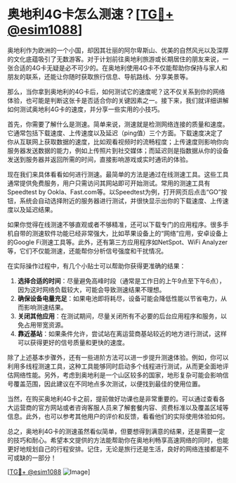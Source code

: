 # 奥地利4G卡怎么测速？[[TG💪+ @esim1088](https://t.me/s/esim1088)]

奥地利作为欧洲的一个小国，却因其壮丽的阿尔卑斯山、优美的自然风光以及深厚的文化底蕴吸引了无数游客。对于计划前往奥地利旅游或长期居住的朋友来说，一张合适的4G卡无疑是必不可少的。在奥地利使用4G卡不仅能帮助你保持与家人和朋友的联系，还能让你随时获取旅行信息、导航路线、分享美景等。

那么，当你拿到奥地利的4G卡后，如何测试它的速度呢？这不仅关系到你的网络体验，也可能是判断这张卡是否适合你的关键因素之一。接下来，我们就详细讲解如何测试奥地利4G卡的速度，并分享一些实用的小技巧。

首先，你需要了解什么是测速。简单来说，测速就是检测网络连接的质量和速度。它通常包括下载速度、上传速度以及延迟（ping值）三个方面。下载速度决定了你从互联网上获取数据的速度，比如观看视频时的流畅程度；上传速度则影响你向服务器发送数据的能力，例如上传照片到社交媒体；而延迟则是指数据从你的设备发送到服务器并返回所需的时间，直接影响游戏或实时通讯的体验。

现在我们来具体看看如何进行测速。最简单的方法是通过在线测速工具。这些工具通常提供免费服务，用户只需访问其网站即可开始测试。常用的测速工具有Speedtest by Ookla、Fast.com等。以Speedtest为例，打开网页后点击“GO”按钮，系统会自动选择附近的服务器进行测试，并很快显示出你的下载速度、上传速度以及延迟结果。

如果你觉得在线测速不够直观或者不够精准，还可以下载专门的应用程序。很多手机自带的测速软件功能已经非常强大，比如苹果设备上的“网络”应用，安卓设备上的Google Fi测速工具等。此外，还有第三方应用程序如NetSpot、WiFi Analyzer等，它们不仅能测速，还能帮你分析信号强度和干扰情况。

在实际操作过程中，有几个小贴士可以帮助你获得更准确的结果：

1. **选择合适的时间**：尽量避免高峰时段（通常是工作日的上午9点至下午6点），因为这时网络负载较大，可能会导致测速结果不理想。
2. **确保设备电量充足**：如果电池即将耗尽，设备可能会降低性能以节省电力，从而影响测速结果。
3. **关闭其他应用**：在测试期间，尽量关闭所有不必要的后台应用程序和服务，以免占用带宽资源。
4. **靠近基站**：如果条件允许，尝试站在离运营商基站较近的地方进行测试，这样可以获得更好的信号质量和更快的速度。

除了上述基本步骤外，还有一些进阶方法可以进一步提升测速体验。例如，你可以利用多线程测速工具，这种工具能够同时启动多个线程进行测试，从而更全面地评估网络性能。另外，考虑到奥地利是一个山区较多的国家，地形复杂可能会影响信号覆盖范围，因此建议在不同地点多次测试，以便找到最佳的使用位置。

当然，在购买奥地利4G卡之前，提前做好功课也是非常重要的。可以通过查看各大运营商的官方网站或者咨询客服人员来了解套餐内容、资费标准以及覆盖区域等信息。此外，也可以参考其他用户的评价和反馈，看看他们的实际使用体验如何。

总之，奥地利4G卡的测速虽然看似简单，但要想得到满意的结果，还是需要一定的技巧和耐心。希望本文提供的方法能帮助你在奥地利畅享高速网络的同时，也能更好地规划自己的行程安排。记住，无论是旅行还是生活，良好的网络连接都是不可或缺的一部分！

[[TG💪+ @esim1088](https://t.me/s/esim1088) ![Image](https://i.postimg.cc/4NQfJmqS/Snipaste-2025-05-13-00-14-12.png)]
